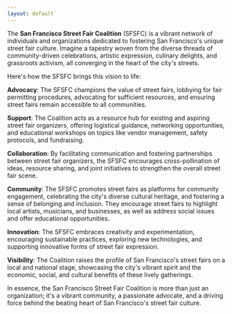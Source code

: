 ```yaml
---
layout: default
---
```


The **San Francisco Street Fair Coalition** (SFSFC) is a vibrant network of individuals and organizations dedicated to fostering San Francisco's unique street fair culture. Imagine a tapestry woven from the diverse threads of community-driven celebrations, artistic expression, culinary delights, and grassroots activism, all converging in the heart of the city's streets.

Here's how the SFSFC brings this vision to life:  

**Advocacy**: The SFSFC champions the value of street fairs, lobbying for fair permitting procedures, advocating for sufficient resources, and ensuring street fairs remain accessible to all communities.

**Support**: The Coalition acts as a resource hub for existing and aspiring street fair organizers, offering logistical guidance, networking opportunities, and educational workshops on topics like vendor management, safety protocols, and fundraising.

**Collaboration**: By facilitating communication and fostering partnerships between street fair organizers, the SFSFC encourages cross-pollination of ideas, resource sharing, and joint initiatives to strengthen the overall street fair scene.

**Community**: The SFSFC promotes street fairs as platforms for community engagement, celebrating the city's diverse cultural heritage, and fostering a sense of belonging and inclusion. They encourage street fairs to highlight local artists, musicians, and businesses, as well as address social issues and offer educational opportunities.

**Innovation**: The SFSFC embraces creativity and experimentation, encouraging sustainable practices, exploring new technologies, and supporting innovative forms of street fair expression.

**Visibility**: The Coalition raises the profile of San Francisco's street fairs on a local and national stage, showcasing the city's vibrant spirit and the economic, social, and cultural benefits of these lively gatherings.

In essence, the San Francisco Street Fair Coalition is more than just an organization; it's a vibrant community, a passionate advocate, and a driving force behind the beating heart of San Francisco's street fair culture.